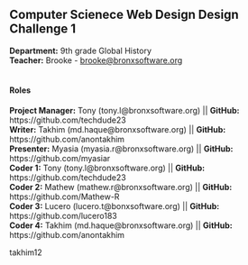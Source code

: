 <h2>Computer Scienece Web Design Design Challenge 1</h2>

<strong>Department:</strong> 9th grade Global History<br />
<strong>Teacher:</strong> Brooke - brooke@bronxsoftware.org<br /> <br />

<h4>Roles</h4>
<strong>Project Manager:</strong> Tony (tony.l@bronxsoftware.org) || <strong>GitHub:</strong> https://github.com/techdude23 <br />
<strong>Writer:</strong> Takhim (md.haque@bronxsoftware.org) || <strong>GitHub:</strong> https://github.com/anontakhim <br />
<strong>Presenter:</strong> Myasia (myasia.r@bronxsoftware.org) || <strong>GitHub:</strong> https://github.com/myasiar <br />
<strong>Coder 1:</strong> Tony (tony.l@bronxsoftware.org) || <strong>GitHub:</strong> https://github.com/techdude23 <br />
<strong>Coder 2:</strong> Mathew (mathew.r@bronxsoftware.org) || <strong>GitHub:</strong> https://github.com/Mathew-R <br />
<strong>Coder 3:</strong> Lucero (lucero.t@bonxsoftware.org) || <strong>GitHub:</strong> https://github.com/lucero183 <br />
<strong>Coder 4:</strong> Takhim (md.haque@bronxsoftware.org) || <strong>GitHub:</strong> https://github.com/anontakhim

takhim12
